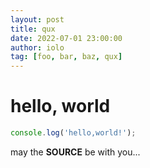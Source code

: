 ```yaml
---
layout: post
title: qux
date: 2022-07-01 23:00:00
author: iolo
tag: [foo, bar, baz, qux]
---
```

# hello, world

```js
console.log('hello,world!');
```

may the **SOURCE** be with you...

